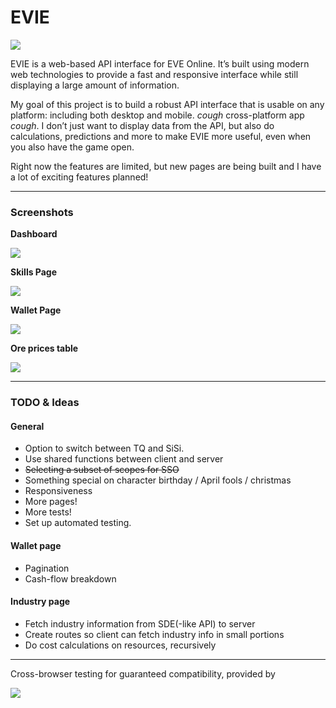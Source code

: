 # EVIE

[![](https://img.shields.io/badge/fly_safe-o7-2F849E.svg?style=for-the-badge)](https://www.eveonline.com/)

EVIE is a web-based API interface for EVE Online. It’s built using modern web technologies to provide a fast and responsive interface while still displaying a large amount of information.

My goal of this project is to build a robust API interface that is usable on any platform: including both desktop and mobile. *cough* cross-platform app *cough*. I don’t just want to display data from the API, but also do calculations, predictions and more to make EVIE more useful, even when you also have the game open.

Right now the features are limited, but new pages are being built and I have a lot of exciting features planned!

---

### Screenshots
**Dashboard**

![](https://discourse-cdn-sjc1.com/eveonline/uploads/default/original/3X/3/c/3c85ba76bd9a07094fcdf1f6514f7b9ad011eac5.png)

**Skills Page**

![](https://discourse-cdn-sjc1.com/eveonline/uploads/default/original/3X/7/b/7b1bebf9af1891e7ab20672364694a6a6cc1107a.png)

**Wallet Page**

![](https://discourse-cdn-sjc1.com/eveonline/uploads/default/original/3X/8/5/85918fa3469a553295603760681ae6cbac743f05.png)

**Ore prices table**

![](https://discourse-cdn-sjc1.com/eveonline/uploads/default/original/3X/b/4/b434f9da4e3628d1fc7ff523ea6bbaed58e18f56.png)

---

### TODO & Ideas

#### General
* Option to switch between TQ and SiSi.
* Use shared functions between client and server
* ~~Selecting a subset of scopes for SSO~~
* Something special on character birthday / April fools / christmas
* Responsiveness
* More pages!
* More tests!
* Set up automated testing.

#### Wallet page
* Pagination
* Cash-flow breakdown

#### Industry page
* Fetch industry information from SDE(-like API) to server
* Create routes so client can fetch industry info in small portions
* Do cost calculations on resources, recursively

---

Cross-browser testing for guaranteed compatibility, provided by

[![](https://camo.githubusercontent.com/f33f902e2e990851bff52b6e284c4f384f89378b/68747470733a2f2f7777772e62726f77736572737461636b2e636f6d2f696d616765732f6d61696c2f62726f77736572737461636b2d6c6f676f2d666f6f7465722e706e67)](https://browserstack.com)
